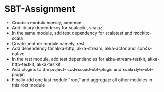 # SBT-Assignment
- Create a module namely, common.
- Add library dependency for scalactic, scalaz
- In the same module, add test dependency for scalatest and mockito-scala
- Create another module namely, rest
- Add dependency for akka-http, akka-stream, akka-actor and json4s-native
- In the rest module, add test dependencies for akka-stream-testkit, akka-http-testkit, akka-testkit
- Add plugins to the project- codesquad-sbt-plugin and scalastyle-sbt-plugin
- Finally add one last module "root" and aggregate all other modules in this root module

